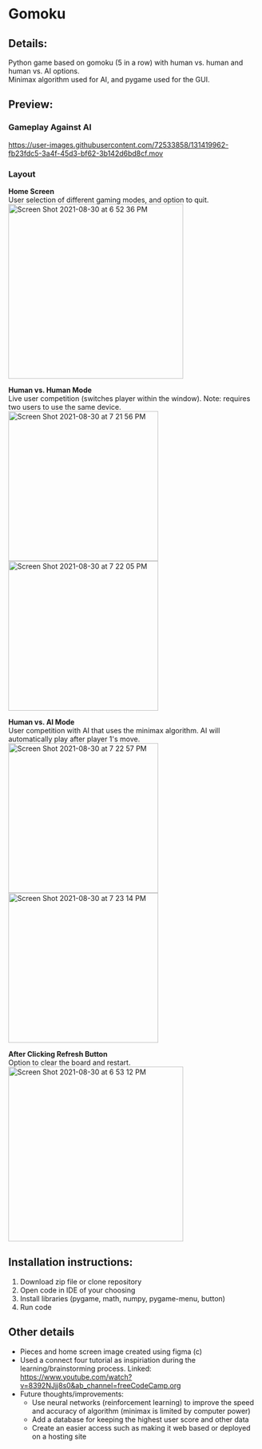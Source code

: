 # Gomoku 
## Details:
Python game based on gomoku (5 in a row) with human vs. human and human vs. AI options.  
Minimax algorithm used for AI, and pygame used for the GUI.

## Preview:
### Gameplay Against AI
https://user-images.githubusercontent.com/72533858/131419962-fb23fdc5-3a4f-45d3-bf62-3b142d6bd8cf.mov

### Layout
**Home Screen**\
User selection of different gaming modes, and option to quit.\
<img width="350" alt="Screen Shot 2021-08-30 at 6 52 36 PM" src="https://user-images.githubusercontent.com/72533858/131417628-4ae34f00-4cb9-47d6-ba99-770866c73d7e.png">

**Human vs. Human Mode**\
Live user competition (switches player within the window). Note: requires two users to use the same device.\
<img width="300" alt="Screen Shot 2021-08-30 at 7 21 56 PM" src="https://user-images.githubusercontent.com/72533858/131418180-c52ac0cb-3a15-4fea-8535-d874b874be02.png">
<img width="300" alt="Screen Shot 2021-08-30 at 7 22 05 PM" src="https://user-images.githubusercontent.com/72533858/131418186-84a4700e-e57b-4be2-826b-9c23c5021eff.png">


**Human vs. AI Mode**\
User competition with AI that uses the minimax algorithm. AI will automatically play after player 1's move.\
<img width="300" alt="Screen Shot 2021-08-30 at 7 22 57 PM" src="https://user-images.githubusercontent.com/72533858/131418291-2e8922de-8b3e-4f8a-95f3-a63eb77e99ee.png">
<img width="300" alt="Screen Shot 2021-08-30 at 7 23 14 PM" src="https://user-images.githubusercontent.com/72533858/131418297-fee8f6cd-9127-40e2-83ec-413f1dd00948.png">

**After Clicking Refresh Button**\
Option to clear the board and restart.\
<img width="350" alt="Screen Shot 2021-08-30 at 6 53 12 PM" src="https://user-images.githubusercontent.com/72533858/131418340-426d0227-5554-432f-a53c-42dbb4df9472.png">



## Installation instructions:
1. Download zip file or clone repository
2. Open code in IDE of your choosing
3. Install libraries (pygame, math, numpy, pygame-menu, button)
4. Run code

## Other details
- Pieces and home screen image created using figma (c)
- Used a connect four tutorial as inspiriation during the learning/brainstorming process. Linked: https://www.youtube.com/watch?v=8392NJjj8s0&ab_channel=freeCodeCamp.org
- Future thoughts/improvements:
  - Use neural networks (reinforcement learning) to improve the speed and accuracy of algorithm (minimax is limited by computer power)
  - Add a database for keeping the highest user score and other data
  - Create an easier access such as making it web based or deployed on a hosting site
